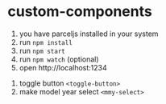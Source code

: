 # custom-components

1. you have parceljs installed in your system
2. run `npm install`
3. run `npm start`
4. run `npm watch` (optional)
5. open http://localhost:1234

1) toggle button `<toggle-button>`
1) make model year select `<mmy-select>`
